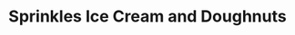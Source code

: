 ---
title: "Sprinkles Ice Cream and Doughnuts"
url: /newport/sprinkles-ice-cream-and-doughnuts/
shop: confectionery
---